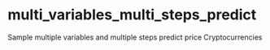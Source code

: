 # multi_variables_multi_steps_predict
Sample multiple variables and multiple steps predict price Cryptocurrencies
